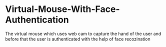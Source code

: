 # Virtual-Mouse-With-Face-Authentication
The virtual mouse which uses web cam to capture the hand of the user and before that the  user is authenticated with the help of face recozination 
